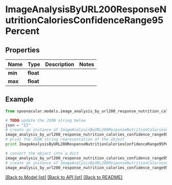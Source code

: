 # ImageAnalysisByURL200ResponseNutritionCaloriesConfidenceRange95Percent


## Properties

Name | Type | Description | Notes
------------ | ------------- | ------------- | -------------
**min** | **float** |  | 
**max** | **float** |  | 

## Example

```python
from spoonacular.models.image_analysis_by_url200_response_nutrition_calories_confidence_range95_percent import ImageAnalysisByURL200ResponseNutritionCaloriesConfidenceRange95Percent

# TODO update the JSON string below
json = "{}"
# create an instance of ImageAnalysisByURL200ResponseNutritionCaloriesConfidenceRange95Percent from a JSON string
image_analysis_by_url200_response_nutrition_calories_confidence_range95_percent_instance = ImageAnalysisByURL200ResponseNutritionCaloriesConfidenceRange95Percent.from_json(json)
# print the JSON string representation of the object
print ImageAnalysisByURL200ResponseNutritionCaloriesConfidenceRange95Percent.to_json()

# convert the object into a dict
image_analysis_by_url200_response_nutrition_calories_confidence_range95_percent_dict = image_analysis_by_url200_response_nutrition_calories_confidence_range95_percent_instance.to_dict()
# create an instance of ImageAnalysisByURL200ResponseNutritionCaloriesConfidenceRange95Percent from a dict
image_analysis_by_url200_response_nutrition_calories_confidence_range95_percent_form_dict = image_analysis_by_url200_response_nutrition_calories_confidence_range95_percent.from_dict(image_analysis_by_url200_response_nutrition_calories_confidence_range95_percent_dict)
```
[[Back to Model list]](../README.md#documentation-for-models) [[Back to API list]](../README.md#documentation-for-api-endpoints) [[Back to README]](../README.md)


